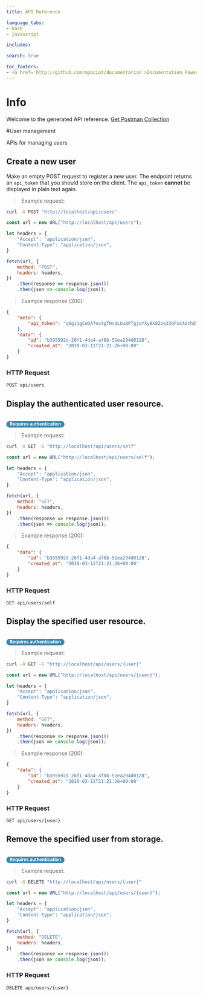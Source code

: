 ```yaml
---
title: API Reference

language_tabs:
- bash
- javascript

includes:

search: true

toc_footers:
- <a href='http://github.com/mpociot/documentarian'>Documentation Powered by Documentarian</a>
---
```

<!-- START_INFO -->
# Info

Welcome to the generated API reference.
[Get Postman Collection](http://localhost/docs/collection.json)

<!-- END_INFO -->

#User management

APIs for managing users
<!-- START_12e37982cc5398c7100e59625ebb5514 -->
## Create a new user

Make an empty POST request to register a new user.
The endpoint returns an `api_token` that you should store on the client.
The `api_token` **cannot** be displayed in plain text again.

> Example request:

```bash
curl -X POST "http://localhost/api/users" 
```

```javascript
const url = new URL("http://localhost/api/users");

let headers = {
    "Accept": "application/json",
    "Content-Type": "application/json",
}

fetch(url, {
    method: "POST",
    headers: headers,
})
    .then(response => response.json())
    .then(json => console.log(json));
```

> Example response (200):

```json
{
    "meta": {
        "api_token": "q6gi1gCeDA7nc4gTHs1LUuBPTgjuYXy8X8Zze33QFxCAGthQ7ebhApluudhr"
    },
    "data": {
        "id": "b395592d-26f1-4da4-af8b-51ea294d0128",
        "created_at": "2019-03-11T21:21:26+00:00"
    }
}
```

### HTTP Request
`POST api/users`


<!-- END_12e37982cc5398c7100e59625ebb5514 -->

<!-- START_3ca88e6b55f726e5ed4bec5eca15f0b8 -->
## Display the authenticated user resource.

<br><small style="padding: 1px 9px 2px;font-weight: bold;white-space: nowrap;color: #ffffff;-webkit-border-radius: 9px;-moz-border-radius: 9px;border-radius: 9px;background-color: #3a87ad;">Requires authentication</small>
> Example request:

```bash
curl -X GET -G "http://localhost/api/users/self" 
```

```javascript
const url = new URL("http://localhost/api/users/self");

let headers = {
    "Accept": "application/json",
    "Content-Type": "application/json",
}

fetch(url, {
    method: "GET",
    headers: headers,
})
    .then(response => response.json())
    .then(json => console.log(json));
```

> Example response (200):

```json
{
    "data": {
        "id": "b395592d-26f1-4da4-af8b-51ea294d0128",
        "created_at": "2019-03-11T21:21:26+00:00"
    }
}
```

### HTTP Request
`GET api/users/self`


<!-- END_3ca88e6b55f726e5ed4bec5eca15f0b8 -->

<!-- START_8653614346cb0e3d444d164579a0a0a2 -->
## Display the specified user resource.

<br><small style="padding: 1px 9px 2px;font-weight: bold;white-space: nowrap;color: #ffffff;-webkit-border-radius: 9px;-moz-border-radius: 9px;border-radius: 9px;background-color: #3a87ad;">Requires authentication</small>
> Example request:

```bash
curl -X GET -G "http://localhost/api/users/{user}" 
```

```javascript
const url = new URL("http://localhost/api/users/{user}");

let headers = {
    "Accept": "application/json",
    "Content-Type": "application/json",
}

fetch(url, {
    method: "GET",
    headers: headers,
})
    .then(response => response.json())
    .then(json => console.log(json));
```

> Example response (200):

```json
{
    "data": {
        "id": "b395592d-26f1-4da4-af8b-51ea294d0128",
        "created_at": "2019-03-11T21:21:26+00:00"
    }
}
```

### HTTP Request
`GET api/users/{user}`


<!-- END_8653614346cb0e3d444d164579a0a0a2 -->

<!-- START_d2db7a9fe3abd141d5adbc367a88e969 -->
## Remove the specified user from storage.

<br><small style="padding: 1px 9px 2px;font-weight: bold;white-space: nowrap;color: #ffffff;-webkit-border-radius: 9px;-moz-border-radius: 9px;border-radius: 9px;background-color: #3a87ad;">Requires authentication</small>
> Example request:

```bash
curl -X DELETE "http://localhost/api/users/{user}" 
```

```javascript
const url = new URL("http://localhost/api/users/{user}");

let headers = {
    "Accept": "application/json",
    "Content-Type": "application/json",
}

fetch(url, {
    method: "DELETE",
    headers: headers,
})
    .then(response => response.json())
    .then(json => console.log(json));
```


### HTTP Request
`DELETE api/users/{user}`


<!-- END_d2db7a9fe3abd141d5adbc367a88e969 -->


